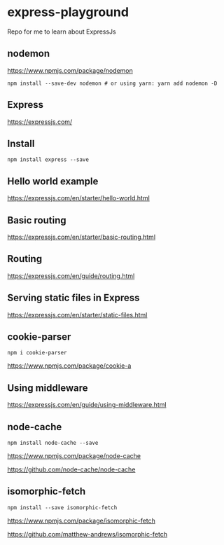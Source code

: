 # express-playground

Repo for me to learn about ExpressJs

## nodemon

<https://www.npmjs.com/package/nodemon>

`npm install --save-dev nodemon # or using yarn: yarn add nodemon -D`

## Express

<https://expressjs.com/>

## Install

`npm install express --save`

## Hello world example

<https://expressjs.com/en/starter/hello-world.html>

## Basic routing

<https://expressjs.com/en/starter/basic-routing.html>

## Routing

<https://expressjs.com/en/guide/routing.html>

## Serving static files in Express

<https://expressjs.com/en/starter/static-files.html>

## cookie-parser

`npm i cookie-parser`

<https://www.npmjs.com/package/cookie-a>

## Using middleware

<https://expressjs.com/en/guide/using-middleware.html>

## node-cache

`npm install node-cache --save`

<https://www.npmjs.com/package/node-cache>

<https://github.com/node-cache/node-cache>

## isomorphic-fetch

`npm install --save isomorphic-fetch`

<https://www.npmjs.com/package/isomorphic-fetch>

<https://github.com/matthew-andrews/isomorphic-fetch>
